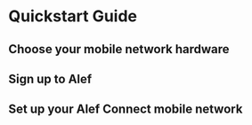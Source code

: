 # Quickstart Guide


## Choose your mobile network hardware

## Sign up to Alef

## Set up your Alef Connect mobile network

